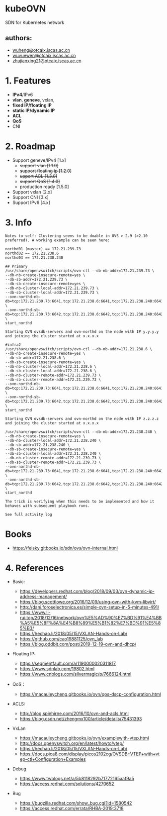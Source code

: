 # kubeOVN
SDN for Kubernetes network

## authors:

- wuheng@otcaix.iscas.ac.cn
- wuyuewen@otcaix.iscas.ac.cn
- zhujianxing21@otcaix.iscas.ac.cn

# 1. Features

- **IPv4**/IPv6
- **vlan**, **geneve**, vxlan, 
- **fixed IP/floating IP**
- **static IP/dynamic IP**
- **ACL**
- **QoS**
- CNI

# 2. Roadmap

- Support geneve/IPv4 [1.x]
  - ~~support vlan [1.1.0]~~
  - ~~support floating ip [1.2.0]~~
  - ~~upport ACL [1.3.0]~~
  - ~~support QoS [1.4.0]~~
  - production ready [1.5.0]
- Support vxlan [2.x]
- Support CNI [3.x]
- Support IPv6 [4.x]

# 3. Info

```
Notes to self: Clustering seems to be doable in OVS > 2.9 (>2.10 preferred). A working example can be seen here:

northd01 (master) == 172.21.239.73
northd02 == 172.21.238.6
northd03 == 172.21.238.240

## Primary
/usr/share/openvswitch/scripts/ovn-ctl --db-nb-addr=172.21.239.73 \
--db-nb-create-insecure-remote=yes \
--db-sb-addr=172.21.239.73 \
--db-sb-create-insecure-remote=yes \
--db-nb-cluster-local-addr=172.21.239.73 \
--db-sb-cluster-local-addr=172.21.239.73 \
--ovn-northd-nb-db=tcp:172.21.239.73:6641,tcp:172.21.238.6:6641,tcp:172.21.238.240:6641 \
--ovn-northd-sb-db=tcp:172.21.239.73:6642,tcp:172.21.238.6:6642,tcp:172.21.238.240:6642 \
start_northd

Starting OVN ovsdb-servers and ovn-northd on the node with IP y.y.y.y and joining the cluster started at x.x.x.x

#infra2
/usr/share/openvswitch/scripts/ovn-ctl --db-nb-addr=172.21.238.6 \
--db-nb-create-insecure-remote=yes \
--db-sb-addr=172.21.238.6 \
--db-sb-create-insecure-remote=yes \
--db-nb-cluster-local-addr=172.21.238.6 \
--db-sb-cluster-local-addr=172.21.238.6 \
--db-nb-cluster-remote-addr=172.21.239.73 \
--db-sb-cluster-remote-addr=172.21.239.73 \
--ovn-northd-nb-db=tcp:172.21.239.73:6641,tcp:172.21.238.6:6641,tcp:172.21.238.240:6641 \
--ovn-northd-sb-db=tcp:172.21.239.73:6642,tcp:172.21.238.6:6642,tcp:172.21.238.240:6642 \
start_northd

Starting OVN ovsdb-servers and ovn-northd on the node with IP z.z.z.z and joining the cluster started at x.x.x.x

/usr/share/openvswitch/scripts/ovn-ctl --db-nb-addr=172.21.238.240 \
--db-nb-create-insecure-remote=yes \
--db-nb-cluster-local-addr=172.21.238.240 \
--db-sb-addr=172.21.238.240 \
--db-sb-create-insecure-remote=yes \
--db-sb-cluster-local-addr=172.21.238.240 \
--db-nb-cluster-remote-addr=172.21.239.73 \
--db-sb-cluster-remote-addr=172.21.239.73 \
--ovn-northd-nb-db=tcp:172.21.239.73:6641,tcp:172.21.238.6:6641,tcp:172.21.238.240:6641 \
--ovn-northd-sb-db=tcp:172.21.239.73:6642,tcp:172.21.238.6:6642,tcp:172.21.238.240:6642 \
start_northd

The trick is verifying when this needs to be implemented and how it behaves with subsequent playbook runs.

See full activity log
```

# Books

- https://feisky.gitbooks.io/sdn/ovs/ovn-internal.html

# 4. References

- Basic:
  - https://developers.redhat.com/blog/2018/09/03/ovn-dynamic-ip-address-management/
  - https://blog.scottlowe.org/2016/12/09/using-ovn-with-kvm-libvirt/
  - http://dani.foroselectronica.es/simple-ovn-setup-in-5-minutes-491/
  - https://www.li-rui.top/2018/12/16/network/ovn%E5%AD%90%E7%BD%91%E4%BB%A5%E5%8F%8A%E4%B8%89%E5%B1%82%E7%BD%91%E5%85%B3/
  - https://hechao.li/2018/05/15/VXLAN-Hands-on-Lab/
  - https://github.com/cao19881125/ovn_lab
  - https://blog.oddbit.com/post/2019-12-19-ovn-and-dhcp/

- Floating IP:
  - https://segmentfault.com/a/1190000020311817
  - https://www.sdnlab.com/19802.html
  - https://www.cnblogs.com/silvermagic/p/7666124.html

- QoS：
  - https://macauleycheng.gitbooks.io/ovn/qos-dscp-configuration.html

- ACLS:
  - http://blog.spinhirne.com/2016/10/ovn-and-acls.html
  - https://blog.csdn.net/zhengmx100/article/details/75431393

- VxLan
  - https://macauleycheng.gitbooks.io/ovn/examplewith-vtep.html
  - http://docs.openvswitch.org/en/latest/howto/vtep/
  - https://hechao.li/2018/05/15/VXLAN-Hands-on-Lab/
  - https://docs.pica8.com/display/picos2102cg/OVSDB+VTEP+with+vtep-ctl+Configuration+Examples
  
- Debug
  - https://www.twblogs.net/a/5b8118292b71772165aaf9a5
  - https://access.redhat.com/solutions/4270652 
 
 - Bug
   - https://bugzilla.redhat.com/show_bug.cgi?id=1580542
   - https://access.redhat.com/errata/RHBA-2019:3718
